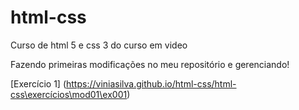 # html-css
 Curso de html 5 e css 3 do curso em video

 Fazendo primeiras modificações no meu repositório e gerenciando!

 [Exercício 1] (https://viniasilva.github.io/html-css/html-css\exercícios\mod01\ex001)
